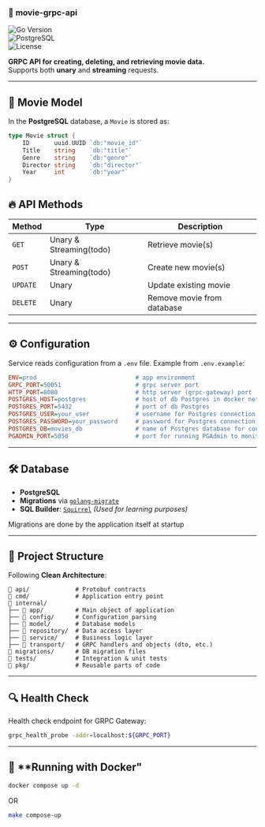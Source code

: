 ### 🚀 **movie-grpc-api**
![Go Version](https://img.shields.io/badge/Go-1.23.4-blue)  
![PostgreSQL](https://img.shields.io/badge/PostgreSQL-✔%ef%b8%8f-blue)  
![License](https://img.shields.io/badge/License-MIT-green)  

**GRPC API for creating, deleting, and retrieving movie data.**  
Supports both **unary** and **streaming** requests.

---

## 📌 **Movie Model**
In the **PostgreSQL** database, a `Movie` is stored as:

```go
type Movie struct {
    ID       uuid.UUID `db:"movie_id"`
    Title    string    `db:"title"`
    Genre    string    `db:"genre"`
    Director string    `db:"director"`
    Year     int       `db:"year"`
}
```

## 🔥 **API Methods**
| Method  | Type         | Description |
|---------|-------------|-------------|
| `GET`   | Unary & Streaming(todo) | Retrieve movie(s) |
| `POST`  | Unary & Streaming(todo) | Create new movie(s) |
| `UPDATE` | Unary | Update existing movie |
| `DELETE` | Unary | Remove movie from database |

---

## ⚙ **Configuration**
Service reads configuration from a `.env` file. Example from `.env.example`:  
```ini
ENV=prod                            # app environment
GRPC_PORT=50051                     # grpc server port
HTTP_PORT=8080                      # http server (grpc-gateway) port
POSTGRES_HOST=postgres              # host of db Postgres in docker network
POSTGRES_PORT=5432                  # port of db Postgres
POSTGRES_USER=your_user             # username for Postgres connection
POSTGRES_PASSWORD=your_password     # password for Postgres connection
POSTGRES_DB=movies_db               # name of Postgres database for connection
PGADMIN_PORT=5050                   # port for running PGAdmin to monitor Postgres
```

---

## 🛠 **Database**
- **PostgreSQL**  
- **Migrations** via [`golang-migrate`](https://github.com/golang-migrate/migrate)  
- **SQL Builder**: [`Squirrel`](https://github.com/Masterminds/squirrel) *(Used for learning purposes)*  

Migrations are done by the application itself at startup


---

## 🏰 **Project Structure**
Following **Clean Architecture**:
```
📂 api/             # Protobuf contracts
📂 cmd/             # Application entry point
📂 internal/
├── 📂 app/         # Main object of application
├── 📂 config/      # Configuration parsing
├── 📂 model/       # Database models
├── 📂 repository/  # Data access layer
├── 📂 service/     # Business logic layer
├── 📂 transport/   # GRPC handlers and objects (dto, etc.)
📂 migrations/      # DB migration files
📂 tests/           # Integration & unit tests
📂 pkg/             # Reusable parts of code
```

---

## 🔍 **Health Check**
Health check endpoint for GRPC Gateway:
```bash
grpc_health_probe -addr=localhost:${GRPC_PORT}
```

---

## 🐳 **Running with Docker"
```bash
docker compose up -d
```
OR
```bash
make compose-up
```